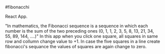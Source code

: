 #fibonacchi

React App.

"In mathematics, the Fibonacci sequence is a sequence in which each number is the sum of the two preceding ones (0, 1, 1, 2, 3, 5, 8, 13, 21, 34, 55, 89, 144, ....)"
In this app when you click one square, all squares in same row and collumn change value to +1. In case the five squares in a line create fibonacci's sequance the values of squares are again change to zero.
